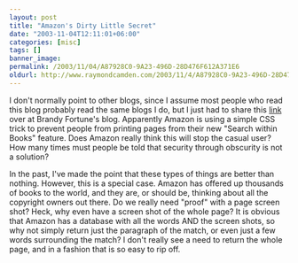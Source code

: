```yaml
---
layout: post
title: "Amazon's Dirty Little Secret"
date: "2003-11-04T12:11:01+06:00"
categories: [misc]
tags: []
banner_image: 
permalink: /2003/11/04/A87928C0-9A23-496D-28D476F612A371E6
oldurl: http://www.raymondcamden.com/2003/11/4/A87928C0-9A23-496D-28D476F612A371E6
---
```


I don't normally point to other blogs, since I assume most people who read this blog probably read the same blogs I do, but I just had to share this <a href="http://mediadiva.net/mt/archives/000298.html">link</a>  over at Brandy Fortune's blog. Apparently Amazon is using a simple CSS trick to prevent people from printing pages from their new "Search within Books" feature. Does Amazon really think this will stop the casual user? How many times must people be told that security through obscurity is not a solution? 

In the past, I've made the point that these types of things are better than nothing. However, this is a special case. Amazon has offered up thousands of books to the world, and they are, or should be, thinking about all the copyright owners out there. Do we really need "proof" with a page screen shot? Heck, why even have a screen shot of the whole page? It is obvious that Amazon has a database with all the words AND the screen shots, so why not simply return just the paragraph of the match, or even just a few words surrounding the match? I don't really see a need to return the whole page, and in a fashion that is so easy to rip off.